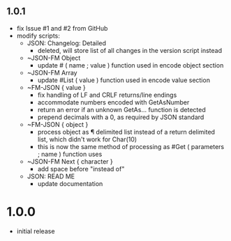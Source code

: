 ## 1.0.1 ##

- fix Issue #1 and #2 from GitHub
- modify scripts:
	- JSON: Changelog: Detailed
		- deleted, will store list of all changes in the version script instead
	- ~JSON-FM Object
		- update # ( name ; value ) function used in encode object section
	- ~JSON-FM Array
		- update #List ( value ) function used in encode value section
	- ~FM-JSON { value }
		- fix handling of LF and CRLF returns/line endings
		- accommodate numbers encoded with GetAsNumber
		- return an error if an unknown GetAs... function is detected
		- prepend decimals with a 0, as required by JSON standard
	- ~FM-JSON { object }
		- process object as ¶ delimited list instead of a return delimited list, which didn't work for Char(10)
		- this is now the same method of processing as #Get ( parameters ; name ) function uses
	- ~JSON-FM Next { character }
		- add space before "instead of"
	- JSON: READ ME
		- update documentation


# 1.0.0 #

- initial release